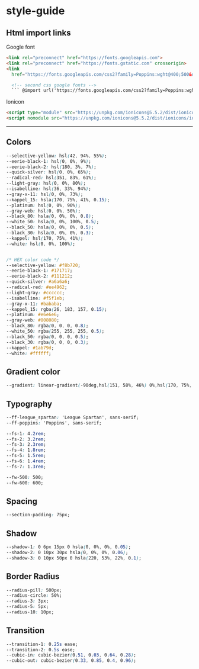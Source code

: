 # style-guide

## Html import links

Google font

``` html
<link rel="preconnect" href="https://fonts.googleapis.com">
<link rel="preconnect" href="https://fonts.gstatic.com" crossorigin>
<link
  href="https://fonts.googleapis.com/css2?family=Poppins:wght@400;500&display=swap" rel="stylesheet">

  <!-- second css google fonts -->
  ``` @import url('https://fonts.googleapis.com/css2?family=Poppins:wght@100;200;300;400;500;600;700;800;900&display=swap'); ```
```

Ionicon

``` html
<script type="module" src="https://unpkg.com/ionicons@5.5.2/dist/ionicons/ionicons.esm.js"></script>
<script nomodule src="https://unpkg.com/ionicons@5.5.2/dist/ionicons/ionicons.js"></script>
```

---

## Colors

``` css
--selective-yellow: hsl(42, 94%, 55%);
--eerie-black-1: hsl(0, 0%, 9%);
--eerie-black-2: hsl(180, 3%, 7%);
--quick-silver: hsl(0, 0%, 65%);
--radical-red: hsl(351, 83%, 61%);
--light-gray: hsl(0, 0%, 80%);
--isabelline: hsl(36, 33%, 94%);
--gray-x-11: hsl(0, 0%, 73%);
--kappel_15: hsla(170, 75%, 41%, 0.15);
--platinum: hsl(0, 0%, 90%);
--gray-web: hsl(0, 0%, 50%);
--black_80: hsla(0, 0%, 0%, 0.8);
--white_50: hsla(0, 0%, 100%, 0.5);
--black_50: hsla(0, 0%, 0%, 0.5);
--black_30: hsla(0, 0%, 0%, 0.3);
--kappel: hsl(170, 75%, 41%);
--white: hsl(0, 0%, 100%);


/* HEX color code */
--selective-yellow: #f8b720;
--eerie-black-1: #171717;
--eerie-black-2: #111212;
--quick-silver: #a6a6a6;
--radical-red: #ee4962;
--light-gray: #cccccc;
--isabelline: #f5f1eb;
--gray-x-11: #bababa;
--kappel_15: rgba(26, 183, 157, 0.15);
--platinum: #e6e6e6;
--gray-web: #808080;
--black_80: rgba(0, 0, 0, 0.8);
--white_50: rgba(255, 255, 255, 0.5);
--black_50: rgba(0, 0, 0, 0.5);
--black_30: rgba(0, 0, 0, 0.3);
--kappel: #1ab79d;
--white: #ffffff;
```

## Gradient color

``` css
--gradient: linear-gradient(-90deg,hsl(151, 58%, 46%) 0%,hsl(170, 75%, 41%) 100%);
```

## Typography

``` css
--ff-league_spartan: 'League Spartan', sans-serif;
--ff-poppins: 'Poppins', sans-serif; 

--fs-1: 4.2rem;
--fs-2: 3.2rem;
--fs-3: 2.3rem;
--fs-4: 1.8rem;
--fs-5: 1.5rem;
--fs-6: 1.4rem;
--fs-7: 1.3rem;

--fw-500: 500;
--fw-600: 600;
```

## Spacing

``` css
--section-padding: 75px;
```

## Shadow

``` css
--shadow-1: 0 6px 15px 0 hsla(0, 0%, 0%, 0.05);
--shadow-2: 0 10px 30px hsla(0, 0%, 0%, 0.06);
--shadow-3: 0 10px 50px 0 hsla(220, 53%, 22%, 0.1);
```

## Border Radius

``` css
--radius-pill: 500px;
--radius-circle: 50%;
--radius-3: 3px;
--radius-5: 5px;
--radius-10: 10px;
```

## Transition

``` css
--transition-1: 0.25s ease;
--transition-2: 0.5s ease;
--cubic-in: cubic-bezier(0.51, 0.03, 0.64, 0.28);
--cubic-out: cubic-bezier(0.33, 0.85, 0.4, 0.96);
```
